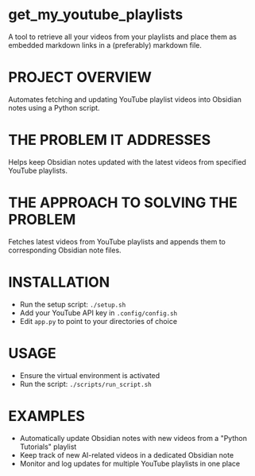 # get_my_youtube_playlists
A tool to retrieve all your videos from your playlists and place them as embedded markdown links in a (preferably) markdown file.

# PROJECT OVERVIEW

Automates fetching and updating YouTube playlist videos into Obsidian notes using a Python script.

# THE PROBLEM IT ADDRESSES

Helps keep Obsidian notes updated with the latest videos from specified YouTube playlists.

# THE APPROACH TO SOLVING THE PROBLEM

Fetches latest videos from YouTube playlists and appends them to corresponding Obsidian note files.

# INSTALLATION

- Run the setup script: `./setup.sh`
- Add your YouTube API key in `.config/config.sh`
- Edit `app.py` to point to your directories of choice

# USAGE

- Ensure the virtual environment is activated
- Run the script: `./scripts/run_script.sh`

# EXAMPLES

- Automatically update Obsidian notes with new videos from a "Python Tutorials" playlist
- Keep track of new AI-related videos in a dedicated Obsidian note
- Monitor and log updates for multiple YouTube playlists in one place

